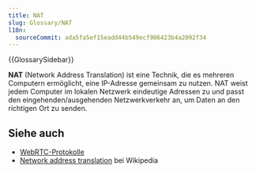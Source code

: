 ```yaml
---
title: NAT
slug: Glossary/NAT
l10n:
  sourceCommit: ada5fa5ef15eadd44b549ecf906423b4a2092f34
---
```


{{GlossarySidebar}}

**NAT** (Network Address Translation) ist eine Technik, die es mehreren Computern ermöglicht, eine IP-Adresse gemeinsam zu nutzen. NAT weist jedem Computer im lokalen Netzwerk eindeutige Adressen zu und passt den eingehenden/ausgehenden Netzwerkverkehr an, um Daten an den richtigen Ort zu senden.

## Siehe auch

- [WebRTC-Protokolle](/de/docs/Web/API/WebRTC_API/Protocols)
- [Network address translation](https://en.wikipedia.org/wiki/Network_address_translation) bei Wikipedia
